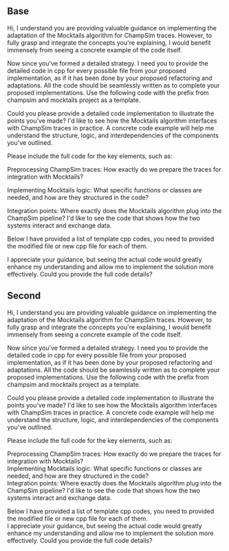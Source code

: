 
## Base
Hi, I understand you are providing valuable guidance on implementing the adaptation of the Mocktails algorithm for ChampSim traces. However, to fully grasp and integrate the concepts you're explaining, I would benefit immensely from seeing a concrete example of the code itself.

  

Now since you've formed a detailed strategy. I need you to provide the detailed code in cpp for every possible file from your proposed implementation, as if it has been done by your proposed refactoring and adaptations. All the code should be seamlessly written as to complete your proposed implementations. Use the following code with the prefix from champsim and mocktails project as a template.

  

Could you please provide a detailed code implementation to illustrate the points you've made? I'd like to see how the Mocktails algorithm interfaces with ChampSim traces in practice. A concrete code example will help me understand the structure, logic, and interdependencies of the components you've outlined.

  

Please include the full code for the key elements, such as:

  

Preprocessing ChampSim traces: How exactly do we prepare the traces for integration with Mocktails?

Implementing Mocktails logic: What specific functions or classes are needed, and how are they structured in the code?

Integration points: Where exactly does the Mocktails algorithm plug into the ChampSim pipeline? I'd like to see the code that shows how the two systems interact and exchange data.

  

Below I have provided a list of template cpp codes, you need to provided the modified file or new cpp file for each of them.

I appreciate your guidance, but seeing the actual code would greatly enhance my understanding and allow me to implement the solution more effectively. Could you provide the full code details?





## Second

Hi, I understand you are providing valuable guidance on implementing the adaptation of the Mocktails algorithm for ChampSim traces. However, to fully grasp and integrate the concepts you're explaining, I would benefit immensely from seeing a concrete example of the code itself.

Now since you've formed a detailed strategy. I need you to provide the detailed code in cpp for every possible file from your proposed implementation, as if it has been done by your proposed refactoring and adaptations. All the code should be seamlessly written as to complete your proposed implementations. Use the following code with the prefix from champsim and mocktails project as a template.

Could you please provide a detailed code implementation to illustrate the points you've made? I'd like to see how the Mocktails algorithm interfaces with ChampSim traces in practice. A concrete code example will help me understand the structure, logic, and interdependencies of the components you've outlined.

Please include the full code for the key elements, such as:

Preprocessing ChampSim traces: How exactly do we prepare the traces for integration with Mocktails?  
Implementing Mocktails logic: What specific functions or classes are needed, and how are they structured in the code?  
Integration points: Where exactly does the Mocktails algorithm plug into the ChampSim pipeline? I'd like to see the code that shows how the two systems interact and exchange data.

Below I have provided a list of template cpp codes, you need to provided the modified file or new cpp file for each of them.  
I appreciate your guidance, but seeing the actual code would greatly enhance my understanding and allow me to implement the solution more effectively. Could you provide the full code details?
<!--stackedit_data:
eyJoaXN0b3J5IjpbMTc3MDE4MjY4MV19
-->